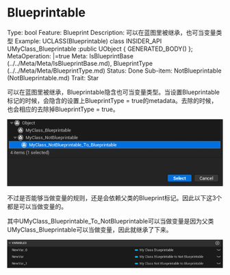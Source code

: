 # Blueprintable

Type: bool
Feature: Blueprint
Description: 可以在蓝图里被继承，也可当变量类型
Example: UCLASS(Blueprintable)
class INSIDER_API UMyClass_Blueprintable :public UObject
{
GENERATED_BODY()
};
MetaOperation: |=true
Meta: IsBlueprintBase (../../Meta/Meta/IsBlueprintBase.md), BlueprintType (../../Meta/Meta/BlueprintType.md)
Status: Done
Sub-item: NotBlueprintable (NotBlueprintable.md)
Trait: Star

可以在蓝图里被继承，Blueprintable隐含也可当变量类型。当设置Blueprintable标记的时候，会隐含的设置上BlueprintType = true的metadata。去除的时候，也会相应的去除掉BlueprintType = true。

![Untitled](Blueprintable/Untitled.png)

不过是否能够当做变量的规则，还是会依赖父类的Blueprint标记。因此以下这3个都是可以当做变量的。

其中UMyClass_Blueprintable_To_NotBlueprintable可以当做变量是因为父类UMyClass_Blueprintable可以当做变量，因此就继承了下来。

![Untitled](Blueprintable/Untitled%201.png)